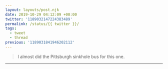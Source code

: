 ```yaml
---
layout: layouts/post.njk
date: 2019-10-29 04:12:09 +00:00
twitter: '1189032147224383489'
permalink: /status/{{ twitter }}/
tags: 
  - tweet
  - thread
previous: '1189031841946202112'
---
```


> I almost did the Pittsburgh sinkhole bus for this one.

---
